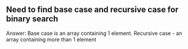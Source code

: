 ## Need to find base case and recursive case for binary search

Answer: Base case is an array containing 1 element. Recursive case - an array containing more than 1 element
